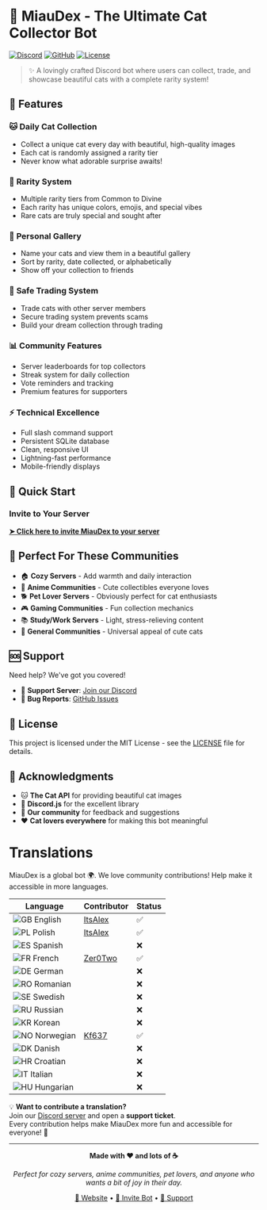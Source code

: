 # 🐾 MiauDex - The Ultimate Cat Collector Bot

[![Discord](https://img.shields.io/badge/Discord-Bot-7289da?style=for-the-badge&logo=discord&logoColor=white)](https://discord.gg/AzYJhjMy4E)
[![GitHub](https://img.shields.io/badge/GitHub-Repository-181717?style=for-the-badge&logo=github&logoColor=white)](https://github.com/ItsAlexIK)
[![License](https://img.shields.io/badge/License-MIT-green?style=for-the-badge)](LICENSE)

> ✨ A lovingly crafted Discord bot where users can collect, trade, and showcase beautiful cats with a complete rarity system!

## 🌟 Features

### 🐱 **Daily Cat Collection**
- Collect a unique cat every day with beautiful, high-quality images
- Each cat is randomly assigned a rarity tier
- Never know what adorable surprise awaits!

### 🎨 **Rarity System**
- Multiple rarity tiers from Common to Divine
- Each rarity has unique colors, emojis, and special vibes
- Rare cats are truly special and sought after

### 📸 **Personal Gallery**
- Name your cats and view them in a beautiful gallery
- Sort by rarity, date collected, or alphabetically
- Show off your collection to friends

### 🔄 **Safe Trading System**
- Trade cats with other server members
- Secure trading system prevents scams
- Build your dream collection through trading

### 📊 **Community Features**
- Server leaderboards for top collectors
- Streak system for daily collection
- Vote reminders and tracking
- Premium features for supporters

### ⚡ **Technical Excellence**
- Full slash command support
- Persistent SQLite database
- Clean, responsive UI
- Lightning-fast performance
- Mobile-friendly displays

## 🚀 Quick Start

### Invite to Your Server
[**➤ Click here to invite MiauDex to your server**](https://discord.com/oauth2/authorize?client_id=1388169772298145963)

## 🎯 Perfect For These Communities

- 🏠 **Cozy Servers** - Add warmth and daily interaction
- 🎌 **Anime Communities** - Cute collectibles everyone loves
- 🐕 **Pet Lover Servers** - Obviously perfect for cat enthusiasts
- 🎮 **Gaming Communities** - Fun collection mechanics
- 📚 **Study/Work Servers** - Light, stress-relieving content
- 👥 **General Communities** - Universal appeal of cute cats

## 🆘 Support

Need help? We've got you covered!

- 💬 **Support Server**: [Join our Discord](https://discord.gg/AzYJhjMy4E)
- 🐛 **Bug Reports**: [GitHub Issues](https://github.com/ItsAlexIK/MiauDex-Web/issues)

## 📜 License

This project is licensed under the MIT License - see the [LICENSE](LICENSE) file for details.

## 🙏 Acknowledgments

- 🐱 **The Cat API** for providing beautiful cat images
- 💙 **Discord.js** for the excellent library
- 🎨 **Our community** for feedback and suggestions
- ❤️ **Cat lovers everywhere** for making this bot meaningful

# Translations

MiauDex is a global bot 🌍. We love community contributions! Help make it accessible in more languages.

| Language       | Contributor | Status |
|----------------|-------------|--------|
| ![GB](https://flagcdn.com/16x12/gb.png) English    | [ItsAlex](https://github.com/ItsAlexIK) | ✅ |
| ![PL](https://flagcdn.com/16x12/pl.png) Polish     | [ItsAlex](https://github.com/ItsAlexIK) | ✅ |
| ![ES](https://flagcdn.com/16x12/es.png) Spanish    |             | ❌ |
| ![FR](https://flagcdn.com/16x12/fr.png) French     | [Zer0Two](https://github.com/NotZer0Two) | ✅ |
| ![DE](https://flagcdn.com/16x12/de.png) German     |             | ❌ |
| ![RO](https://flagcdn.com/16x12/ro.png) Romanian   |             | ❌ |
| ![SE](https://flagcdn.com/16x12/se.png) Swedish    |             | ❌ |
| ![RU](https://flagcdn.com/16x12/ru.png) Russian    |             | ❌ |
| ![KR](https://flagcdn.com/16x12/kr.png) Korean     |             | ❌ |
| ![NO](https://flagcdn.com/16x12/no.png) Norwegian  | [Kf637](https://github.com/Kf637) | ✅ |
| ![DK](https://flagcdn.com/16x12/dk.png) Danish     |             | ❌ |
| ![HR](https://flagcdn.com/16x12/hr.png) Croatian   |             | ❌ |
| ![IT](https://flagcdn.com/16x12/it.png) Italian    |             | ❌ |
| ![HU](https://flagcdn.com/16x12/hu.png) Hungarian  |             | ❌ |

💡 **Want to contribute a translation?**  
Join our [Discord server](https://discord.gg/AzYJhjMy4E) and open a **support ticket**.  
Every contribution helps make MiauDex more fun and accessible for everyone! 🐾

---

<div align="center">

**Made with ❤️ and lots of ☕**

*Perfect for cozy servers, anime communities, pet lovers, and anyone who wants a bit of joy in their day.*

[🔗 Website](https://https://itsalexik.github.io/MiauDex-Web) • [📱 Invite Bot](https://discord.com/oauth2/authorize?client_id=1388169772298145963) • [💬 Support](https://discord.gg/AzYJhjMy4E)

</div>
